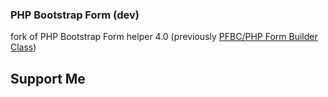 ### PHP Bootstrap Form (dev)

fork of PHP Bootstrap Form helper 4.0 (previously [PFBC/PHP Form Builder Class](http://code.google.com/p/php-form-builder-class/))

## Support Me